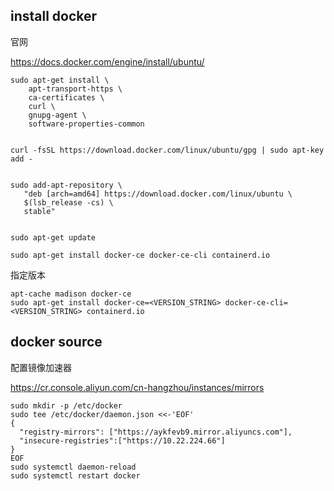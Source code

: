 ##  install docker


官网

https://docs.docker.com/engine/install/ubuntu/

```
sudo apt-get install \
    apt-transport-https \
    ca-certificates \
    curl \
    gnupg-agent \
    software-properties-common


curl -fsSL https://download.docker.com/linux/ubuntu/gpg | sudo apt-key add -


sudo add-apt-repository \
   "deb [arch=amd64] https://download.docker.com/linux/ubuntu \
   $(lsb_release -cs) \
   stable"


sudo apt-get update

sudo apt-get install docker-ce docker-ce-cli containerd.io
```

指定版本

```
apt-cache madison docker-ce
sudo apt-get install docker-ce=<VERSION_STRING> docker-ce-cli=<VERSION_STRING> containerd.io
```

## docker source

配置镜像加速器

https://cr.console.aliyun.com/cn-hangzhou/instances/mirrors

```
sudo mkdir -p /etc/docker
sudo tee /etc/docker/daemon.json <<-'EOF'
{
  "registry-mirrors": ["https://aykfevb9.mirror.aliyuncs.com"],
  "insecure-registries":["https://10.22.224.66"]
}
EOF
sudo systemctl daemon-reload
sudo systemctl restart docker
```
